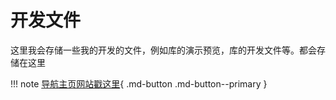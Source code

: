 # 开发文件
这里我会存储一些我的开发的文件，例如库的演示预览，库的开发文件等。都会存储在这里

!!! note
    [导航主页网站戳这里](https://xiangqinxi.github.io){ .md-button .md-button--primary }
